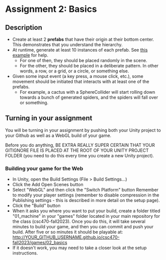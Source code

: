 # Assignment 2: Basics

## Description
- Create at least 2 **prefabs** that have their origin at their bottom center. This demonstrates that you understand the hierarchy.
- At runtime, generate at least 10 instances of each prefab. See [this example](https://github.com/mtreanor/csc470-fall2023/blob/main/examples/Basics/Assets/WorldGenerator.cs) for help.
    - For one of then, they should be placed randomly in the scene. 
    - For the other, they should be placed in a deliberate pattern. In other words, a row, or a grid, or a circle, or something else.
- Given some input event (a key press, a mouse click, etc.), some movement should be initiated that interacts with at least one of the prefabs.
    - For example, a cactus with a SphereCollider will start rolling down towards a bunch of generated spiders, and the spiders will fall over or something. 

## Turning in your assignment
You will be turning in your assignment by pushing both your Unity project to your Github as well as a WebGL build of your game.

Before you do anything, BE EXTRA REALLY SUPER CERTAIN THAT YOUR GITIGNORE FILE IS PLACED AT THE ROOT OF YOUR UNITY PROJECT FOLDER (you need to do this every time you create a new Unity project).

### Building your game for the Web
- In Unity, open the Build Settings (File > Build Settings...)
- Click the Add Open Scenes button
- Select "WebGL" and then click the "Switch Platform" button
Remember to modify your player settings (remember to disable compression in the Publishing settings - this is described in more detail on the setup page).
- Click the "Build" button
- When it asks you where you want to put your build, create a folder titled "01_machine" in your "games" folder located in your main repository for the class (csc470-fall2023). Once you do this, it will take several minutes to build your game, and then you can commit and push your build. After five or so minutes it should be playable at: http://YOUR_GITHUB_USERNAME.github.io/csc470-fall2023/games/02_basics
- If it doesn't work, you may need to take a closer look at the setup instructions.
